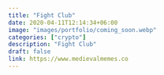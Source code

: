 ```yaml
---
title: "Fight Club"
date: 2020-04-11T12:14:34+06:00
image: "images/portfolio/coming_soon.webp"
categories: ["crypto"]
description: "Fight Club"
draft: false
link: https://www.medievalmemes.co
---
```

